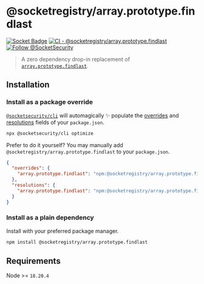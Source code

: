 # @socketregistry/array.prototype.findlast

[![Socket Badge](https://socket.dev/api/badge/npm/package/@socketregistry/array.prototype.findlast)](https://socket.dev/npm/package/@socketregistry/array.prototype.findlast)
[![CI - @socketregistry/array.prototype.findlast](https://github.com/SocketDev/socket-registry-js/actions/workflows/test.yml/badge.svg)](https://github.com/SocketDev/socket-registry-js/actions/workflows/test.yml)
[![Follow @SocketSecurity](https://img.shields.io/twitter/follow/SocketSecurity?style=social)](https://twitter.com/SocketSecurity)

> A zero dependency drop-in replacement of
> [`array.prototype.findlast`](https://www.npmjs.com/package/array.prototype.findlast).

## Installation

### Install as a package override

[`@socketsecurity/cli`](https://www.npmjs.com/package/@socketsecurity/cli) will
automagically :sparkles: populate the
[overrides](https://docs.npmjs.com/cli/v9/configuring-npm/package-json#overrides)
and [resolutions](https://yarnpkg.com/configuration/manifest#resolutions) fields
of your `package.json`.

```sh
npx @socketsecurity/cli optimize
```

Prefer to do it yourself? You may manually add
`@socketregistry/array.prototype.findlast` to your `package.json`.

```json
{
  "overrides": {
    "array.prototype.findlast": "npm:@socketregistry/array.prototype.findlast@^1"
  },
  "resolutions": {
    "array.prototype.findlast": "npm:@socketregistry/array.prototype.findlast@^1"
  }
}
```

### Install as a plain dependency

Install with your preferred package manager.

```sh
npm install @socketregistry/array.prototype.findlast
```

## Requirements

Node >= `18.20.4`
